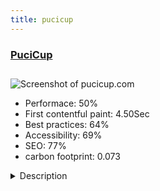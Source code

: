 ```yaml
---
title: pucicup
---
```


<div style="height: 3rem">
  <a href="http://www.pucicup.com"><h3>PuciCup</h3></a>
</div>
<img loading="lazy" src="/images/thumbs/pucicup.com.jpg" alt="Screenshot of pucicup.com" />
<ul>
  <li>Performace: 50%</li>
  <li>
    First contentful paint:
    4.50Sec
  </li>
  <li>Best practices: 64%</li>
  <li>Accessibility: 69%</li>
  <li>SEO: 77%</li>
  <li>carbon footprint: 0.073</li>
</ul>
<details>
  <summary>Description</summary>
  <p>Landing page for unique product. Pucicup concept enable savings and profits as well as it helps to bring festival culture on the higher level. Purpose of the site is presentation of product in clean and modern way. For the future, e-commerce is planned.Clean custom design on Helix 3 framework. We manage to accomplish multilingual site without template copy. No aditional components or modules are used.</p>
</details>

